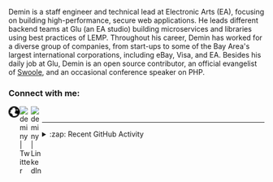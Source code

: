 Demin is a staff engineer and technical lead at Electronic Arts (EA), focusing on building high-performance, secure web applications. He leads different backend teams at Glu (an EA studio) building microservices and libraries using best practices of LEMP. Throughout his career, Demin has worked for a diverse group of companies, from start-ups to some of the Bay Area's largest international corporations, including eBay, Visa, and EA. Besides his daily job at Glu, Demin is an open source contributor, an official evangelist of [Swoole](https://github.com/swoole/swoole-src), and an occasional conference speaker on PHP.

### Connect with me:

[<img align="left" alt="https://deminy.in" width="22px" src="https://raw.githubusercontent.com/iconic/open-iconic/master/svg/globe.svg" />][website]
[<img align="left" alt="deminy | Twitter" width="22px" src="https://cdn.jsdelivr.net/npm/simple-icons@v3/icons/twitter.svg" />][twitter]
[<img align="left" alt="deminy | LinkedIn" width="22px" src="https://cdn.jsdelivr.net/npm/simple-icons@v3/icons/linkedin.svg" />][linkedin]

<br />

[website]: https://deminy.in
[linkedin]: https://www.linkedin.com/in/deminy
[twitter]: https://twitter.com/deminy

---

<details>
  <summary>:zap: Recent GitHub Activity</summary>

<!--START_SECTION:activity-->
1. ❗️ Closed issue [#19](https://github.com/swoole/ide-helper/issues/19) in [swoole/ide-helper](https://github.com/swoole/ide-helper)
2. 🗣 Commented on [#19](https://github.com/swoole/ide-helper/issues/19) in [swoole/ide-helper](https://github.com/swoole/ide-helper)
3. 🗣 Commented on [#4824](https://github.com/swoole/swoole-src/issues/4824) in [swoole/swoole-src](https://github.com/swoole/swoole-src)
4. 🗣 Commented on [#4824](https://github.com/swoole/swoole-src/issues/4824) in [swoole/swoole-src](https://github.com/swoole/swoole-src)
5. 💪 Opened PR [#4821](https://github.com/swoole/swoole-src/pull/4821) in [swoole/swoole-src](https://github.com/swoole/swoole-src)
<!--END_SECTION:activity-->

</details>
